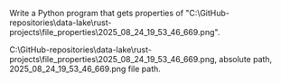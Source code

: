 Write a Python program that gets properties of "C:\GitHub-repositories\data-lake\rust-projects\file_properties\2025_08_24_19_53_46_669.png".

C:\GitHub-repositories\data-lake\rust-projects\file_properties\2025_08_24_19_53_46_669.png, absolute path, 2025_08_24_19_53_46_669.png file path.
